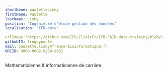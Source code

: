 ```yaml
---
shortName: pauletteLieby
firstName: Paulette
lastName: Lieby
position: "Ingénieure d'étude gestion des données"
localisation: "IFB-core"

urlImage:"https://github.com/IFB-ElixirFr/IFB-FAIR-data-training/blob/main/assets/img/paulette_lieby.jpg"
githubID: froggypaule
mail: paulette.lieby@france-bioinformatique.fr
ORCID: 0000-0002-9289-9652
---
```


Mathématicienne & informaticienne de carrière